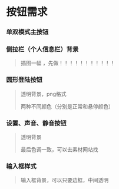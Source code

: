 # 按钮需求


### ~~单双模式主按钮~~


### 侧拉栏（个人信息栏）背景

> 插图一幅 ，先做！！！！！！！！！！！

### 圆形登陆按钮

> 透明背景，png格式
>
> 两种不同颜色（分别是正常和悬停颜色）

### 设置、声音、静音按钮

> 透明背景
>
> 最后色调一致，可以去素材网站找

### 输入框样式

> 输入框背景，可以只要边框，中间透明

